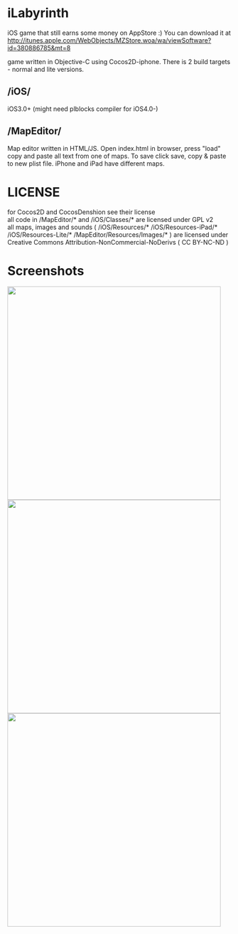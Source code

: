 iLabyrinth
=========
iOS game that still earns some money on AppStore :) 
You can download it at http://itunes.apple.com/WebObjects/MZStore.woa/wa/viewSoftware?id=380886785&mt=8

game written in Objective-C using Cocos2D-iphone. There is 2 build targets - normal and lite versions.

/iOS/
----------
iOS3.0+ (might need plblocks compiler for iOS4.0-)

/MapEditor/
----------
Map editor written in HTML/JS. Open index.html in browser, press "load" copy and paste all text from one of maps. To save click save, copy & paste to new plist file. iPhone and iPad have different maps.

LICENSE
=========
for Cocos2D and CocosDenshion see their license<br>
all code in /MapEditor/* and /iOS/Classes/* are licensed under GPL v2<br>
all maps, images and sounds ( /iOS/Resources/* /iOS/Resources-iPad/* /iOS/Resources-Lite/* /MapEditor/Resources/Images/* ) are licensed under Creative Commons Attribution-NonCommercial-NoDerivs ( CC BY-NC-ND )

Screenshots
=========
<img src="http://a4.mzstatic.com/us/r1000/075/Purple/40/a7/68/mzl.bdlyatfu.320x480-75.jpg" width="480" />
<img src="http://a3.mzstatic.com/us/r1000/077/Purple/eb/55/b7/mzl.gxnwmbsg.480x480-75.jpg" width="480" />
<img src="http://a3.mzstatic.com/us/r1000/105/Purple/70/d2/c7/mzl.cgpktopx.320x480-75.jpg" width="480" />